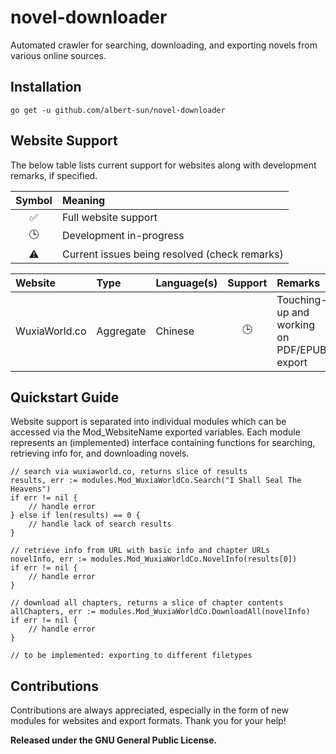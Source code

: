 # novel-downloader
Automated crawler for searching, downloading, and exporting novels from various online sources. 

## Installation
`go get -u github.com/albert-sun/novel-downloader`

## Website Support
The below table lists current support for websites along with development remarks, if specified. 

| Symbol | Meaning |
|:------:|:--------|
| ✅ | Full website support |
| 🕒 | Development in-progress |
| ⚠️ | Current issues being resolved (check remarks) |

| Website | Type | Language(s) | Support | Remarks |
|:-----|:-----|:------------|:-------:|:--------|
| WuxiaWorld.co | Aggregate | Chinese | 🕒 | Touching-up and working on PDF/EPUB export |


## Quickstart Guide
Website support is separated into individual modules which can be accessed via the Mod_WebsiteName exported variables. Each module represents an (implemented) interface containing functions for searching, retrieving info for, and downloading novels.

```
// search via wuxiaworld.co, returns slice of results
results, err := modules.Mod_WuxiaWorldCo.Search("I Shall Seal The Heavens") 
if err != nil { 
    // handle error
} else if len(results) == 0 {
    // handle lack of search results
}

// retrieve info from URL with basic info and chapter URLs
novelInfo, err := modules.Mod_WuxiaWorldCo.NovelInfo(results[0])
if err != nil {
    // handle error
}

// download all chapters, returns a slice of chapter contents
allChapters, err := modules.Mod_WuxiaWorldCo.DownloadAll(novelInfo)
if err != nil {
    // handle error
}

// to be implemented: exporting to different filetypes
```

## Contributions
Contributions are always appreciated, especially in the form of new modules for websites and export formats. Thank you for your help!

**Released under the GNU General Public License.**
